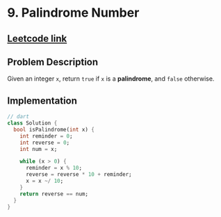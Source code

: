 # 9. Palindrome Number

## [Leetcode link](https://leetcode.com/problems/palindrome-number/description/)

## Problem Description 

Given an integer `x`, return `true` if `x` is a **palindrome**, and `false` otherwise.

## Implementation

```dart
// dart
class Solution {
  bool isPalindrome(int x) {
    int reminder = 0;
    int reverse = 0;
    int num = x;

    while (x > 0) {
      reminder = x % 10;
      reverse = reverse * 10 + reminder;
      x = x ~/ 10;
    }
    return reverse == num;
  }
}
```
